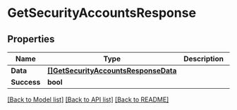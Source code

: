 # GetSecurityAccountsResponse

## Properties

Name | Type | Description | Notes
------------ | ------------- | ------------- | -------------
**Data** | [**[]GetSecurityAccountsResponseData**](GetSecurityAccountsResponse_data.md) |  | [optional] 
**Success** | **bool** |  | [optional] 

[[Back to Model list]](../README.md#documentation-for-models) [[Back to API list]](../README.md#documentation-for-api-endpoints) [[Back to README]](../README.md)


